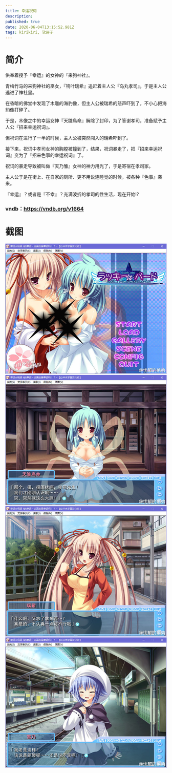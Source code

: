 ```yaml
---
title: 幸运祝词
description: 
published: true
date: 2020-06-04T13:15:52.981Z
tags: kirikiri, 软房子
---
```


# 简介
供奉着授予『幸运』的女神的『来狗神社』。

青梅竹马的来狗神社的巫女，『鸨叶瑞希』追赶着主人公『乌丸孝司』，于是主人公逃进了神社里。

在昏暗的佛堂中发现了木雕的海豹像，但主人公被瑞希的怒声吓到了，不小心把海豹像打碎了。

于是，木像之中的幸运女神『天雛鳥命』解除了封印，为了答谢孝司，准备赋予主人公『招来幸运祝词』。

但祝词在进行了一半的时候，主人公被突然闯入的瑞希吓到了。

接下来，祝词中孝司女神的胸膛被撞到了，结果，祝词暴走了，把『招来幸运祝词』变为了『招来色事的幸运祝词』了。

祝词的暴走导致被叫做『天乃雏』女神的神力用光了，于是寄宿在孝司家。

主人公于是在街上、在自家的厕所、更不用说连睡觉的时候，被各种『色事』袭来。

『幸运』？或者是『不幸』？充满波折的孝司的性生活，现在开始!?

### vndb：https://vndb.org/v1664

# 截图
![1.jpg](/pic/幸运祝词/1.jpg)
![2.jpg](/pic/幸运祝词/2.jpg)
![3.jpg](/pic/幸运祝词/3.jpg)
![4.jpg](/pic/幸运祝词/4.jpg)